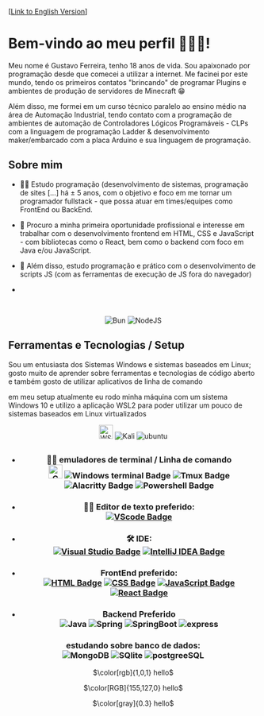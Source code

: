 [[Link to English Version](english.md)]

# Bem-vindo ao meu perfil 🤩👋🏼!

Meu nome é Gustavo Ferreira, tenho 18 anos de vida. Sou apaixonado por programação desde que comecei a utilizar a internet. Me facinei por este mundo, tendo os primeiros contatos "brincando" de programar Plugins e ambientes de produção de servidores de Minecraft 😁

<p> Além disso, me formei em um curso técnico paralelo ao ensino médio na área de Automação Industrial, tendo contato com a programação de ambientes de automação de Controladores Lógicos Programáveis - CLPs com a linguagem de programação Ladder & desenvolvimento maker/embarcado com a placa Arduino e sua linguagem de programação. </p>

## Sobre mim

- <p> 👨‍💻 Estudo programação (desenvolvimento de sistemas, programação de sites [...] há ± 5 anos, com o objetivo e foco em me tornar um programador fullstack - que possa atuar em times/equipes como FrontEnd ou BackEnd. </p>
- <p> 🌟 Procuro a minha primeira oportunidade profissional e  interesse em trabalhar com o desenvolvimento frontend em HTML, CSS e JavaScript - com bibliotecas como o React, bem como o backend com foco em Java e/ou JavaScript.</p>
- <p>  🔧  Além disso, estudo programação e prático com o desenvolvimento de scripts JS (com as ferramentas de execução de JS fora do navegador) </p>
- 
 <br> <div align="center"> ![Bun](https://img.shields.io/badge/Bun-%23000000.svg?style=for-the-badge&logo=bun&logoColor=white) 	![NodeJS](https://img.shields.io/badge/node.js-239120?style=for-the-badge&logo=node.js&logoColor=white)
</div>

## Ferramentas e Tecnologias / Setup
<p> Sou um entusiasta dos Sistemas Windows e sistemas baseados em Linux; gosto muito de aprender sobre ferramentas e tecnologias de código aberto e também gosto de utilizar aplicativos de linha de comando</p> 

em meu setup atualmente eu rodo minha máquina com um sistema Windows 10 e utilizo a aplicação WSL2 para poder 
utilizar um pouco de sistemas baseados em Linux virtualizados

<div align="center">

[<img src="https://encrypted-tbn0.gstatic.com/images?q=tbn:ANd9GcR5qj9FokXSecxSBg19mycWnfEpZTvC1ykdvw1IHA301uTFihpNmQwv0TP0tSLl1ZRTh38&usqp=CAU" alt="WSL2 Badge" height="28"/>](https://docs.microsoft.com/pt-br/windows/wsl/) ![Kali](https://img.shields.io/badge/Kali_Linux-557C94?style=for-the-badge&logo=kali-linux&logoColor=white) ![ubuntu](https://img.shields.io/badge/Ubuntu-E95420?style=for-the-badge&logo=ubuntu&logoColor=white)

##
- ### <div align="center"> 👨‍💻 emuladores de terminal / Linha de comando <br> [<img src="https://raw.githubusercontent.com/cmderdev/cmder/master/icons/cmder.ico" alt="CMDER Badge" width="28"/>](https://cmder.net/) ![Windows terminal Badge](https://img.shields.io/badge/windows%20terminal-4D4D4D?style=for-the-badge&logo=windows%20terminal&logoColor=white) ![Tmux Badge](https://img.shields.io/badge/tmux-1BB91F?style=for-the-badge&logo=tmux&logoColor=white) ![Alacritty Badge](https://img.shields.io/badge/alacritty-F46D01?style=for-the-badge&logo=alacritty&logoColor=white) ![Powershell Badge](https://img.shields.io/badge/powershell-000000?style=for-the-badge&logo=powershell&logoColor=whit) 

</div>




- ### <div align="center"> 👨‍💻 Editor de texto preferido: <br> [![VScode Badge](https://img.shields.io/badge/VSCode-007ACC?style=for-the-badge&logo=visual-studio-code&logoColor=white)](https://code.visualstudio.com/)

- ###  <div align="center"> 🛠️ IDE:<br>  [![Visual Studio Badge](https://img.shields.io/badge/Visual%20Studio-5C2D91?style=for-the-badge&logo=visual-studio&logoColor=white)](https://visualstudio.microsoft.com/) [![IntelliJ IDEA Badge](https://img.shields.io/badge/IntelliJ%20IDEA-000000?style=for-the-badge&logo=intellij-idea&logoColor=white)](https://www.jetbrains.com/idea/download/)


- ### <div align="center">  FrontEnd preferido: <br>[![HTML Badge](https://img.shields.io/badge/HTML-ff8000?style=for-the-badge&logo=html5&logoColor=white)](https://www.w3.org/html/) [![CSS Badge](https://img.shields.io/badge/CSS-1572B6?style=for-the-badge&logo=css3&logoColor=white)](https://www.w3.org/Style/CSS/) [![JavaScript Badge](https://img.shields.io/badge/JavaScript-F7DF1E?style=for-the-badge&logo=javascript&logoColor=black)](https://www.javascript.com/) [![React Badge](https://img.shields.io/badge/React-20232A?style=for-the-badge&logo=react&logoColor=61DAFB)](https://nextjs.org/)
 


<div align="center">


- ###  Backend Preferido<br>![Java](https://img.shields.io/badge/java-%23ED8B00.svg?style=for-the-badge&logo=openjdk&logoColor=white) ![Spring](https://img.shields.io/badge/Spring-6DB33F?style=for-the-badge&logo=spring&logoColor=white) ![SpringBoot](https://img.shields.io/badge/Spring_Boot-F2F4F9?style=for-the-badge&logo=spring-boot) ![express](	https://img.shields.io/badge/Express%20js-000000?style=for-the-badge&logo=express&logoColor=white) 
### estudando sobre banco de dados: <br>![MongoDB](https://img.shields.io/badge/MongoDB-4EA94B?style=for-the-badge&logo=mongodb&logoColor=white) ![SQlite](https://img.shields.io/badge/Sqlite-003B57?style=for-the-badge&logo=sqlite&logoColor=white) ![postgreeSQL](https://img.shields.io/badge/PostgreSQL-316192?style=for-the-badge&logo=postgresql&logoColor=white)

$\color[rgb]{1,0,1} hello$

$\color[RGB]{155,127,0} hello$

$\color[gray]{0.3} hello$
